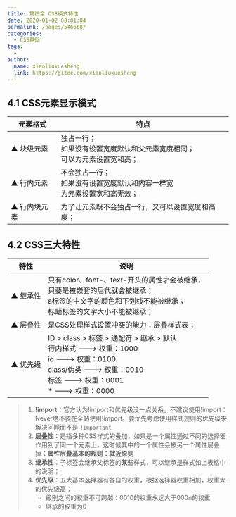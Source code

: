 ```yaml
---
title: 第四章 CSS模式特性
date: 2020-01-02 00:01:04
permalink: /pages/5466b8/
categories:
  - CSS基础
tags:
  - 
author: 
  name: xiaoliuxuesheng
  link: https://gitee.com/xiaoliuxuesheng
---
```


## 4.1 CSS元素显示模式

| 元素格式     | 特点                                                         |
| ------------ | ------------------------------------------------------------ |
| ▲ 块级元素   | 独占一行； <br />如果没有设置宽度默认和父元素宽度相同； <br />可以为元素设置宽和高； |
| ▲ 行内元素   | 不会独占一行； <br />如果没有设置宽度默认和内容一样宽<br />为元素设置宽和高无效； |
| ▲ 行内块元素 | 为了让元素既不会独占一行，又可以设置宽度和高度；             |

## 4.2 CSS三大特性
| 特性     | 说明                                                         |
| -------- | ------------------------------------------------------------ |
| ▲ 继承性 | 只有color、font-、text-开头的属性才会被继承，<br />只要是被嵌套的后代就会被继承；<br /> a标签的中文字的颜色和下划线不能被继承； <br />标题标签的文字大小不能被继承； |
| ▲ 层叠性 | 是CSS处理样式设置冲突的能力：层叠样式表；                    |
| ▲ 优先级 | ID > class > 标签 > 通配符 > 继承 > 默认<br />行内样式        --->    权重：1000<br />id                    --->    权重：0100<br />class/伪类      --->    权重：0010<br />标签                --->    权重：0001<br />*                      --->    权重：0000 |

> 1. **!import**：官方认为!import和优先级没一点关系。不建议使用!import：Never绝不要在全站使用!import。要优先考虑使用样式规则的优先级来解决问题而不是 `!important`
> 2. **层叠性**：是指多种CSS样式的叠加，如果是一个属性通过不同的选择器作用到了同一个元素上，这时候其中的一个属性会被另一个属性层叠掉；**属性层叠基本的规则：就近原则**
> 3. **继承性**：子标签会继承父标签的**某些**样式，可以继承是样式如上表格中的说明；
> 4. **优先级**：五大基本选择器有各自的权重，根据选择器权重相加，权重大的优先级高；
>    - 级别之间的权重不可跨越：0010的权重永远大于000n的权重
>    - 继承的权重为0
